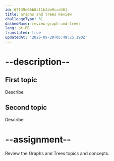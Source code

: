 ```yaml
---
id: 67f39e06b8a11b2de9ccd361
title: Graphs and Trees Review
challengeType: 31
dashedName: review-graph-and-trees
lang: pt-BR
translated: true
updatedAt: '2025-09-29T05:49:25.190Z'
---
```


# --description--

## First topic

Describe

## Second topic

Describe

# --assignment--

Review the Graphs and Trees topics and concepts.
